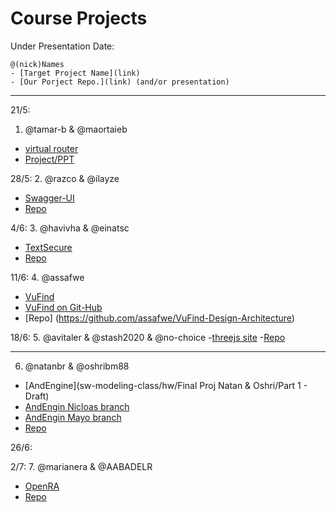 # Course Projects

Under Presentation Date:

```
@(nick)Names
- [Target Project Name](link)
- [Our Porject Repo.](link) (and/or presentation)
```

---
21/5:
1. @tamar-b & @maortaieb 
 - [virtual router](http://virtualrouter.codeplex.com/) 
 - [Project/PPT](https://github.com/tamar-b/sw-modeling-class/tree/master/project) 

28/5:
2. @razco & @ilayze 
 - [Swagger-UI](https://github.com/swagger-api/swagger-ui) 
 - [Repo](https://github.com/ilayze/Swagger-ui-sw-modeling)

4/6:
3. @havivha & @einatsc 
 - [TextSecure](https://github.com/WhisperSystems/TextSecure) 
 - [Repo](https://github.com/havivha/sw-modeling-class/wiki/TextSecure-sw-modeling)
 
11/6:
4. @assafwe
 - [VuFind](http://vufind-org.github.io/vufind/) 
 - [VuFind on Git-Hub](https://github.com/vufind-org/vufind)
 - [Repo] (https://github.com/assafwe/VuFind-Design-Architecture)

18/6:
5. @avitaler & @stash2020 & @no-choice
 -[threejs site](http://threejs.org/)
 -[Repo](https://github.com/avitaler/jce-sw-modeling-project/wiki/Project-Proposal)

---

6. @natanbr & @oshribm88 
 - [AndEngine](sw-modeling-class/hw/Final Proj Natan & Oshri/Part 1 - Draft)
 - [AndEngin Nicloas branch](https://github.com/nicolasgramlich?tab=repositories)
 - [AndEngin Mayo branch](https://github.com/realmayo)
 - [Repo](https://github.com/natanbr/sw-modeling-class/tree/master/hw/Final%20Proj%20Natan%20%26%20Oshri/AndEngine) 

26/6:

2/7: 
7. @marianera & @AABADELR
 - [OpenRA](https://github.com/OpenRA/OpenRA) 
 - [Repo](https://github.com/marianera/OpenRA-sw-modeling-class/wiki)

